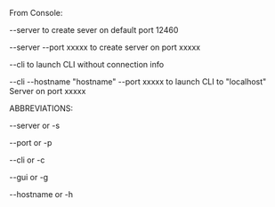 From Console:

--server to create sever on default port 12460

--server --port xxxxx to create server on port xxxxx 

--cli to launch CLI without connection info

--cli --hostname "hostname" --port xxxxx to launch CLI to "localhost" Server on port xxxxx

ABBREVIATIONS:

--server or -s

--port or -p

--cli or -c

--gui or -g

--hostname or -h

